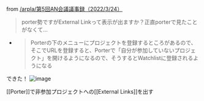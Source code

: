
from [/arpla/第5回AN会議議事録（2022/3/24）](https://scrapbox.io/arpla/第5回AN会議議事録（2022/3/24）)
> porter勢ですがExternal Linkって表示が出ますか？正直porterで見たことがなくて…
- > Porterの下のメニューにプロジェクトを登録するところがあるので、そこでURLを登録すると、Porterで「自分が参加していないプロジェクト」を開けるようになるので、そうするとWatchlistに登録されるようになる

できた！
![image](https://gyazo.com/2ba2187d5a05442f9c9576ad21029485/thumb/1000)

[[Porter]]で非参加プロジェクトへの[[External Links]]を出す
